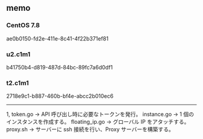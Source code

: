 ## memo

### CentOS 7.8

ae0b0150-fd2e-411e-8c41-4f22b371ef81

### u2.c1m1

b41750b4-d819-487d-84bc-89fc7a6d0df1

### t2.c1m1

2718e9c1-b887-460b-bf4e-abcc2b010ec6

---

1,
token.go -> API 呼び出し時に必要なトークンを発行。
instance.go -> 1 個のインスタンスを作成する。
floating_ip.go -> グローバル IP をアタッチする。
proxy.sh -> サーバーに ssh 接続を行い、Proxy サーバーを構築する。

